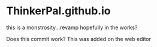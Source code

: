 # ThinkerPal.github.io
this is a monstrosity...revamp hopefully in the works?


Does this commit work? This was added on the web editor